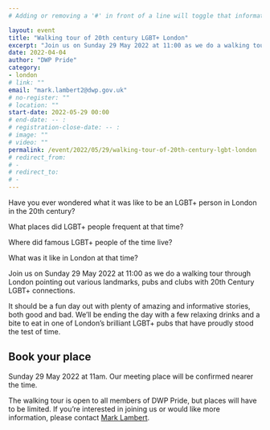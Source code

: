 ```yaml
---
# Adding or removing a '#' in front of a line will toggle that information off and on from being processed. 

layout: event
title: "Walking tour of 20th century LGBT+ London"
excerpt: "Join us on Sunday 29 May 2022 at 11:00 as we do a walking tour through London pointing out various landmarks, pubs and clubs with 20th Century LGBT+ connections."
date: 2022-04-04
author: "DWP Pride"
category: 
- london
# link: ""
email: "mark.lambert2@dwp.gov.uk"
# no-register: ""
# location: ""
start-date: 2022-05-29 00:00
# end-date: -- :
# registration-close-date: -- :
# image: ""
# video: ""
permalink: /event/2022/05/29/walking-tour-of-20th-century-lgbt-london
# redirect_from: 
# - 
# redirect_to: 
# - 
---
```


Have you ever wondered what it was like to be an LGBT+ person in London in the 20th century?

What places did LGBT+ people frequent at that time? 

Where did famous LGBT+ people of the time live? 

What was it like in London at that time? 

Join us on Sunday 29 May 2022 at 11:00  as we do a walking tour through London pointing out various  landmarks, pubs and clubs with 20th Century LGBT+ connections.

It should be a fun day out with plenty of amazing and informative stories, both good and bad. We’ll be ending the day with a few relaxing drinks and a bite to eat in one of London’s brilliant LGBT+ pubs that have proudly stood the test of time.

## Book your place

Sunday 29 May 2022 at 11am.
Our meeting place will be confirmed nearer the time.

The walking tour is open to all members of DWP Pride, but places will have to be limited. If you’re interested in joining us or would like more information, please contact [Mark Lambert](mailto:mark.lambert2@dwp.gov.uk).
